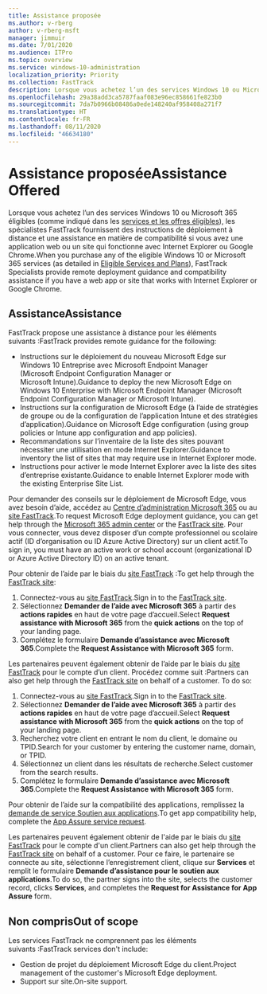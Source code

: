 ```yaml
---
title: Assistance proposée
ms.author: v-rberg
author: v-rberg-msft
manager: jimmuir
ms.date: 7/01/2020
ms.audience: ITPro
ms.topic: overview
ms.service: windows-10-administration
localization_priority: Priority
ms.collection: FastTrack
description: Lorsque vous achetez l’un des services Windows 10 ou Microsoft 365 (comme indiqué dans les services et les offres éligibles), les spécialistes FastTrack fournissent des instructions de déploiement à distance et une assistance en matière de compatibilité si vous avez une application web ou un site qui fonctionne avec Internet Explorer ou Google Chrome.
ms.openlocfilehash: 29a38add3ca5787faaf083e96ec858661fe823b0
ms.sourcegitcommit: 7da7b0966b08486a0ede148240af958408a271f7
ms.translationtype: HT
ms.contentlocale: fr-FR
ms.lasthandoff: 08/11/2020
ms.locfileid: "46634180"
---
```

# <a name="assistance-offered"></a><span data-ttu-id="965e7-103">Assistance proposée</span><span class="sxs-lookup"><span data-stu-id="965e7-103">Assistance Offered</span></span>

<span data-ttu-id="965e7-104">Lorsque vous achetez l’un des services Windows 10 ou Microsoft 365 éligibles (comme indiqué dans les [services et les offres éligibles](M365-eligible-services-and-plans.md)), les spécialistes FastTrack fournissent des instructions de déploiement à distance et une assistance en matière de compatibilité si vous avez une application web ou un site qui fonctionne avec Internet Explorer ou Google Chrome.</span><span class="sxs-lookup"><span data-stu-id="965e7-104">When you purchase any of the eligible Windows 10 or Microsoft 365 services (as detailed in [Eligible Services and Plans](M365-eligible-services-and-plans.md)), FastTrack Specialists provide remote deployment guidance and compatibility assistance if you have a web app or site that works with Internet Explorer or Google Chrome.</span></span> 

## <a name="assistance"></a><span data-ttu-id="965e7-105">Assistance</span><span class="sxs-lookup"><span data-stu-id="965e7-105">Assistance</span></span>

<span data-ttu-id="965e7-106">FastTrack propose une assistance à distance pour les éléments suivants :</span><span class="sxs-lookup"><span data-stu-id="965e7-106">FastTrack provides remote guidance for the following:</span></span>
- <span data-ttu-id="965e7-107">Instructions sur le déploiement du nouveau Microsoft Edge sur Windows 10 Entreprise avec Microsoft Endpoint Manager (Microsoft Endpoint Configuration Manager or Microsoft Intune).</span><span class="sxs-lookup"><span data-stu-id="965e7-107">Guidance to deploy the new Microsoft Edge on Windows 10 Enterprise with Microsoft Endpoint Manager (Microsoft Endpoint Configuration Manager or Microsoft Intune).</span></span>
- <span data-ttu-id="965e7-108">Instructions sur la configuration de Microsoft Edge (à l’aide de stratégies de groupe ou de la configuration de l’application Intune et des stratégies d’application).</span><span class="sxs-lookup"><span data-stu-id="965e7-108">Guidance on Microsoft Edge configuration (using group policies or Intune app configuration and app policies).</span></span>
- <span data-ttu-id="965e7-109">Recommandations sur l’inventaire de la liste des sites pouvant nécessiter une utilisation en mode Internet Explorer.</span><span class="sxs-lookup"><span data-stu-id="965e7-109">Guidance to inventory the list of sites that may require use in Internet Explorer mode.</span></span>
- <span data-ttu-id="965e7-110">Instructions pour activer le mode Internet Explorer avec la liste des sites d’entreprise existante.</span><span class="sxs-lookup"><span data-stu-id="965e7-110">Guidance to enable Internet Explorer mode with the existing Enterprise Site List.</span></span>

<span data-ttu-id="965e7-111">Pour demander des conseils sur le déploiement de Microsoft Edge, vous avez besoin d’aide, accédez au [Centre d’administration Microsoft 365](https://go.microsoft.com/fwlink/?linkid=2032704) ou au [site FastTrack](https://go.microsoft.com/fwlink/?linkid=780698).</span><span class="sxs-lookup"><span data-stu-id="965e7-111">To request Microsoft Edge deployment guidance, you can get help through the [Microsoft 365 admin center](https://go.microsoft.com/fwlink/?linkid=2032704) or the [FastTrack site](https://go.microsoft.com/fwlink/?linkid=780698).</span></span> <span data-ttu-id="965e7-112">Pour vous connecter, vous devez disposer d’un compte professionnel ou scolaire actif (ID d’organisation ou ID Azure Active Directory) sur un client actif.</span><span class="sxs-lookup"><span data-stu-id="965e7-112">To sign in, you must have an active work or school account (organizational ID or Azure Active Directory ID) on an active tenant.</span></span> 

<span data-ttu-id="965e7-113">Pour obtenir de l’aide par le biais du [site FastTrack](https://go.microsoft.com/fwlink/?linkid=780698) :</span><span class="sxs-lookup"><span data-stu-id="965e7-113">To get help through the [FastTrack site](https://go.microsoft.com/fwlink/?linkid=780698):</span></span> 
1.    <span data-ttu-id="965e7-114">Connectez-vous au [site FastTrack](https://go.microsoft.com/fwlink/?linkid=780698).</span><span class="sxs-lookup"><span data-stu-id="965e7-114">Sign in to the [FastTrack site](https://go.microsoft.com/fwlink/?linkid=780698).</span></span> 
2.    <span data-ttu-id="965e7-115">Sélectionnez **Demander de l’aide avec Microsoft 365** à partir des **actions rapides** en haut de votre page d’accueil.</span><span class="sxs-lookup"><span data-stu-id="965e7-115">Select **Request assistance with Microsoft 365** from the **quick actions** on the top of your landing page.</span></span>
3.    <span data-ttu-id="965e7-116">Complétez le formulaire **Demande d’assistance avec Microsoft 365**.</span><span class="sxs-lookup"><span data-stu-id="965e7-116">Complete the **Request Assistance with Microsoft 365** form.</span></span>
  
<span data-ttu-id="965e7-p102">Les partenaires peuvent également obtenir de l’aide par le biais du [site FastTrack](https://go.microsoft.com/fwlink/?linkid=780698) pour le compte d’un client. Procédez comme suit :</span><span class="sxs-lookup"><span data-stu-id="965e7-p102">Partners can also get help through the [FastTrack site](https://go.microsoft.com/fwlink/?linkid=780698) on behalf of a customer. To do so:</span></span>
1.    <span data-ttu-id="965e7-119">Connectez-vous au [site FastTrack](https://go.microsoft.com/fwlink/?linkid=780698).</span><span class="sxs-lookup"><span data-stu-id="965e7-119">Sign in to the [FastTrack site](https://go.microsoft.com/fwlink/?linkid=780698).</span></span> 
2.    <span data-ttu-id="965e7-120">Sélectionnez **Demander de l’aide avec Microsoft 365** à partir des **actions rapides** en haut de votre page d’accueil.</span><span class="sxs-lookup"><span data-stu-id="965e7-120">Select **Request assistance with Microsoft 365** from the **quick actions** on the top of your landing page.</span></span>
3.    <span data-ttu-id="965e7-121">Recherchez votre client en entrant le nom du client, le domaine ou TPID.</span><span class="sxs-lookup"><span data-stu-id="965e7-121">Search for your customer by entering the customer name, domain, or TPID.</span></span>
4.    <span data-ttu-id="965e7-122">Sélectionnez un client dans les résultats de recherche.</span><span class="sxs-lookup"><span data-stu-id="965e7-122">Select customer from the search results.</span></span>
5.    <span data-ttu-id="965e7-123">Complétez le formulaire **Demande d’assistance avec Microsoft 365**.</span><span class="sxs-lookup"><span data-stu-id="965e7-123">Complete the **Request Assistance with Microsoft 365** form.</span></span>
 
<span data-ttu-id="965e7-124">Pour obtenir de l’aide sur la compatibilité des applications, remplissez la [demande de service Soutien aux applications](https://go.microsoft.com/fwlink/?linkid=2022721).</span><span class="sxs-lookup"><span data-stu-id="965e7-124">To get app compatibility help, complete the [App Assure service request](https://go.microsoft.com/fwlink/?linkid=2022721).</span></span>

<span data-ttu-id="965e7-125">Les partenaires peuvent également obtenir de l'aide par le biais du [site FastTrack](https://go.microsoft.com/fwlink/?linkid=780698) pour le compte d'un client.</span><span class="sxs-lookup"><span data-stu-id="965e7-125">Partners can also get help through the [FastTrack site](https://go.microsoft.com/fwlink/?linkid=780698) on behalf of a customer.</span></span> <span data-ttu-id="965e7-126">Pour ce faire, le partenaire se connecte au site, sélectionne l’enregistrement client, clique sur **Services** et remplit le formulaire **Demande d’assistance pour le soutien aux applications**.</span><span class="sxs-lookup"><span data-stu-id="965e7-126">To do so, the partner signs into the site, selects the customer record, clicks **Services**, and completes the **Request for Assistance for App Assure** form.</span></span>

## <a name="out-of-scope"></a><span data-ttu-id="965e7-127">Non compris</span><span class="sxs-lookup"><span data-stu-id="965e7-127">Out of scope</span></span>

<span data-ttu-id="965e7-128">Les services FastTrack ne comprennent pas les éléments suivants :</span><span class="sxs-lookup"><span data-stu-id="965e7-128">FastTrack services don't include:</span></span>
- <span data-ttu-id="965e7-129">Gestion de projet du déploiement Microsoft Edge du client.</span><span class="sxs-lookup"><span data-stu-id="965e7-129">Project management of the customer's Microsoft Edge deployment.</span></span>
- <span data-ttu-id="965e7-130">Support sur site.</span><span class="sxs-lookup"><span data-stu-id="965e7-130">On-site support.</span></span>

